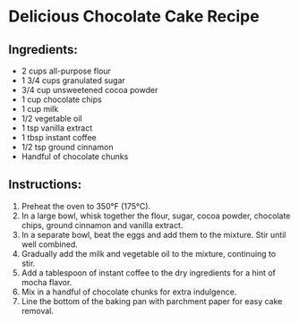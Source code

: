 # Delicious Chocolate Cake Recipe

## Ingredients:
- 2 cups all-purpose flour
- 1 3/4 cups granulated sugar
- 3/4 cup unsweetened cocoa powder
- 1 cup chocolate chips
- 1 cup milk
- 1/2 vegetable oil
- 1 tsp vanilla extract
- 1 tbsp instant coffee
- 1/2 tsp ground cinnamon
- Handful of chocolate chunks

## Instructions:
1. Preheat the oven to 350°F (175°C).
2. In a large bowl, whisk together the flour, sugar, cocoa powder, chocolate chips, ground cinnamon and vanilla extract.
3. In a separate bowl, beat the eggs and add them to the mixture. Stir until well combined.
4. Gradually add the milk and vegetable oil to the mixture, continuing to stir.
5. Add a tablespoon of instant coffee to the dry ingredients for a hint of mocha flavor.
6. Mix in a handful of chocolate chunks for extra indulgence.
7. Line the bottom of the baking pan with parchment paper for easy cake removal.


